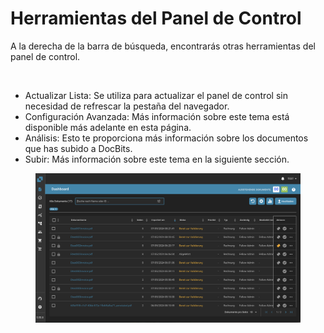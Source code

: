 # Herramientas del Panel de Control

A la derecha de la barra de búsqueda, encontrarás otras herramientas del panel de control.

<figure><img src="https://lh7-us.googleusercontent.com/QJpUDLYSPYvsgwyxSkaOZr5w4mdqYbWeRSckuLSbJXkgPccyFzvVK9q5p-bjXlR-q69KVZ2o--XZQGH_nCU90Sj7RNuyC1g-hJYWZRpxxILYeaTpw4afrjbdM8iatt2plPde_QtFuz7JSV1NtunRSiw" alt="" width="375"><figcaption></figcaption></figure>

* Actualizar Lista: Se utiliza para actualizar el panel de control sin necesidad de refrescar la pestaña del navegador.
* Configuración Avanzada: Más información sobre este tema está disponible más adelante en esta página.
* Análisis: Esto te proporciona más información sobre los documentos que has subido a DocBits.
* Subir: Más información sobre este tema en la siguiente sección.

<figure><img src="../../.gitbook/assets/Bildschirmfoto 2024-05-07 um 22.00.32.png" alt=""><figcaption></figcaption></figure>
